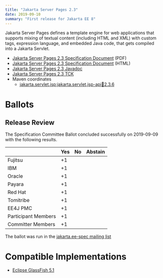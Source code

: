 ```yaml
---
title: "Jakarta Server Pages 2.3"
date: 2019-09-10
summary: "First release for Jakarta EE 8"
---
```

Jakarta Server Pages defines a template engine for web applications that supports mixing of textual content
(including HTML and XML) with custom tags, expression language, and embedded Java code, that gets compiled
into a Jakarta Servlet.

* [Jakarta Server Pages 2.3 Specification Document](./pages-spec-2.3.pdf) (PDF)
* [Jakarta Server Pages 2.3 Specification Document](./pages-spec-2.3.html) (HTML)
* [Jakarta Server Pages 2.3 Javadoc](./apidocs)
* [Jakarta Server Pages 2.3 TCK](https://download.eclipse.org/jakartaee/pages/2.3/eclipse-pages-tck-2.3.0.zip)
* Maven coordinates
  * [jakarta.servlet.jsp:jakarta.servlet.jsp-api:jar:2.3.6](https://search.maven.org/artifact/jakarta.servlet.jsp/jakarta.servlet.jsp-api/2.3.6/jar)

# Ballots

## Release Review

The Specification Committee Ballot concluded successfully on 2019-09-09 with the following results.

|                       |  Yes    | No      | Abstain  |
|-----------------------|---------|---------|----------|
|Fujitsu                |   +1    |         |          |
|IBM                    |   +1    |         |          |
|Oracle                 |   +1    |         |          |
|Payara                 |   +1    |         |          |
|Red Hat                |   +1    |         |          |
|Tomitribe              |   +1    |         |          |
|EE4J PMC               |   +1    |         |          |
|Participant Members    |   +1    |         |          |
|Committer Members      |   +1    |         |          |

The ballot was run in the [jakarta.ee-spec mailing list](https://www.eclipse.org/lists/jakarta.ee-spec/msg00499.html)


# Compatible Implementations

* [Eclipse GlassFish 5.1](https://eclipse-ee4j.github.io/glassfish/)
